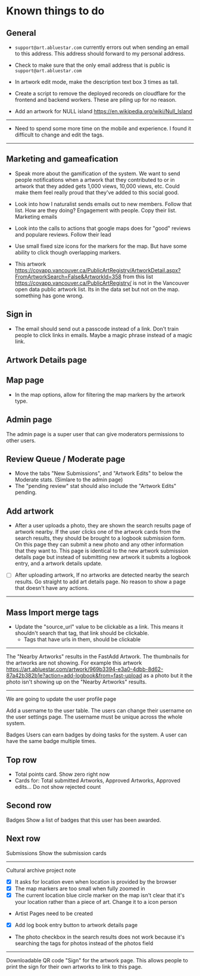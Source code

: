 # Known things to do

## General

- `support@art.abluestar.com` currently errors out when sending an email to this address. This address should forward to my personal address.
- Check to make sure that the only email address that is public is `support@art.abluestar.com`

- In artwork edit mode, make the description text box 3 times as tall.
- Create a script to remove the deployed recoreds on cloudflare for the frontend and backend workers. These are piling up for no reason.

- Add an artwork for NULL island https://en.wikipedia.org/wiki/Null_Island

---

- Need to spend some more time on the mobile and experience. I found it difficult to change and edit the tags.

---

## Marketing and gameafication

- Speak more about the gamification of the system. We want to send people notifications when a artwork that they contributed to or in artwork that they added gets 1,000 views, 10,000 views, etc. Could make them feel really proud that they've added to this social good.

- Look into how I naturalist sends emails out to new members. Follow that list. How are they doing? Engagement with people. Copy their list. Marketing emails

- Look into the calls to actions that google maps does for "good" reviews and populare reviews. Follow their lead

- Use small fixed size icons for the markers for the map. But have some ability to click though overlapping markers.

- This artwork https://covapp.vancouver.ca/PublicArtRegistry/ArtworkDetail.aspx?FromArtworkSearch=False&ArtworkId=358 from this list https://covapp.vancouver.ca/PublicArtRegistry/ is not in the Vancouver open data public artwork list. Its in the data set but not on the map. something has gone wrong.

## Sign in

- The email should send out a passcode instead of a link. Don't train people to click links in emails. Maybe a magic phrase instead of a magic link.

## Artwork Details page

## Map page

- In the map options, allow for filtering the map markers by the artwork type.

## Admin page

The admin page is a super user that can give moderators permissions to other users.

## Review Queue / Moderate page

- Move the tabs "New Submissions", and "Artwork Edits" to below the Moderate stats. (Simlare to the admin page)
- The "pending review" stat should also include the "Artwork Edits" pending.

## Add artwork

- After a user uploads a photo, they are shown the search results page of artwork nearby. If the user clicks one of the artwork cards from the search results, they should be brought to a logbook submission form. On this page they can submit a new photo and any other information that they want to. This page is identical to the new artwork submission details page but instead of submitting new artwork it submits a logbook entry, and a artwork details update.

- [ ] After uploading artwork, If no artworks are detected nearby the search results. Go straight to add art details page. No reason to show a page that doesn't have any actions.

---

## Mass Import merge tags

- Update the "source_url" value to be clickable as a link. This means it shouldn't search that tag, that link should be clickable.
  - Tags that have urls in them, should be clickable

---

The "Nearby Artworks" results in the FastAdd Artwork. The thumbnails for the artworks are not showing. For example this artwork https://art.abluestar.com/artwork/969b3394-e3a0-4dbb-8d62-87a42b382b1e?action=add-logbook&from=fast-upload as a photo but it the photo isn't showing up on the "Nearby Artworks" results.

---

We are going to update the user profile page

Add a username to the user table. The users can change their username on the user settings page. The username must be unique across the whole system.

Badges Users can earn badges by doing tasks for the system. A user can have the same badge multiple times.

## Top row

- Total points card. Show zero right now
- Cards for: Total submitted Artworks, Approved Artworks, Approved edits... Do not show rejected count

## Second row

Badges Show a list of badges that this user has been awarded.

## Next row

Submissions Show the submission cards

---

Cultural archive project note

- [x] It asks for location even when location is provided by the browser
- [x] The map markers are too small when fully zoomed in
- [x] The current location blue circle marker on the map isn't clear that it's your location rather than a piece of art. Change it to a icon person
- Artist Pages need to be created
- [x] Add log book entry button to artwork details page
- The photo checkbox in the search results does not work because it's searching the tags for photos instead of the photos field

---- 

Downloadable QR code "Sign" for the artwork page. 
This allows people to print the sign for their own artworks to link to this page.
